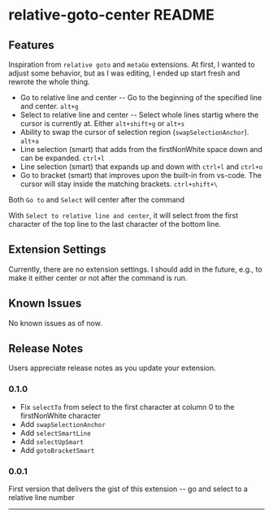 # relative-goto-center README


## Features

Inspiration from `relative goto` and `metaGo` extensions. At first, I wanted to adjust some behavior, but as I was editing, I ended up start fresh and rewrote the whole thing.

- Go to relative line and center -- Go to the beginning of the specified line and center. `alt+g`
- Select to relative line and center -- Select whole lines startig where the cursor is currently at. Either `alt+shift+g` or `alt+s`
- Ability to swap the cursor of selection region (`swapSelectionAnchor`). `alt+a`
- Line selection (smart) that adds from the firstNonWhite space down and can be expanded. `ctrl+l`
- Line selection (smart) that expands up and down with `ctrl+l` and `ctrl+o`
- Go to bracket (smart) that improves upon the built-in from vs-code. The cursor will stay inside the matching brackets. `ctrl+shift+\`

Both `Go to` and `Select` will center after the command

With `Select to relative line and center`, it will select from the first character of the top line to the last character of the bottom line.

## Extension Settings

Currently, there are no extension settings. I should add in the future, e.g., to make it either center or not after the command is run.

## Known Issues

No known issues as of now.

## Release Notes

Users appreciate release notes as you update your extension.

### 0.1.0

- Fix `selectTo` from select to the first character at column 0 to the firstNonWhite character
- Add `swapSelectionAnchor`
- Add `selectSmartLine`
- Add `selectUpSmart`
- Add `gotoBracketSmart`

### 0.0.1

First version that delivers the gist of this extension -- go and select to a relative line number

---

